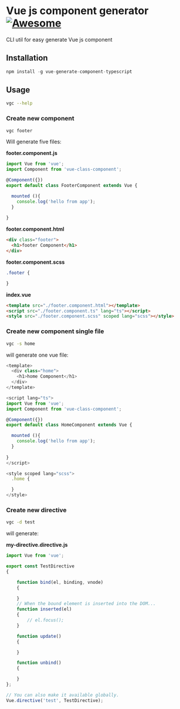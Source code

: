 # Vue js component generator [![Awesome](https://cdn.rawgit.com/sindresorhus/awesome/d7305f38d29fed78fa85652e3a63e154dd8e8829/media/badge.svg)](https://github.com/sindresorhus/awesome)

CLI util for easy generate Vue js component
## Installation
```js
npm install -g vue-generate-component-typescript
```

## Usage

```bash
vgc --help
```

### Create new component
```bash
vgc footer
```
Will generate five files:

**footer.component.js**
```javascript
import Vue from 'vue';
import Component from 'vue-class-component';

@Component({})
export default class FooterComponent extends Vue {

  mounted (){
    console.log('hello from app');
  }
  
}

```


**footer.component.html**
```html
<div class="footer">
  <h1>footer Component</h1>
</div>

```

**footer.component.scss**
```css
.footer {

}
```

**index.vue**
```html
<template src="./footer.component.html"></template>
<script src="./footer.component.ts" lang="ts"></script>
<style src="./footer.component.scss" scoped lang="scss"></style>
```

### Create new component single file
```bash
vgc -s home
```
will generate one vue file:
```javascript
<template>
  <div class="home">
    <h1>home Component</h1>
  </div>
</template>

<script lang="ts">
import Vue from 'vue';
import Component from 'vue-class-component';

@Component({})
export default class HomeComponent extends Vue {

  mounted (){
    console.log('hello from app');
  }
  
}
</script>

<style scoped lang="scss">
  .home {

  }
</style>
```

### Create new directive
```bash
vgc -d test
```
will generate:

**my-directive.directive.js**
```javascript
import Vue from 'vue';

export const TestDirective
{

    function bind(el, binding, vnode)
    {

    }
    // When the bound element is inserted into the DOM...
    function inserted(el)
    {
        // el.focus();
    }

    function update()
    {

    }

    function unbind()
    {

    }
};

// You can also make it available globally.
Vue.directive('test', TestDirective);
```
